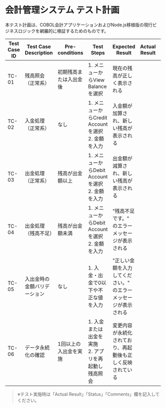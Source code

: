 
# 会計管理システム テスト計画

本テスト計画は、COBOL会計アプリケーションおよびNode.js移植版の現行ビジネスロジックを網羅的に検証するためのものです。

| Test Case ID | Test Case Description                | Pre-conditions                | Test Steps                                                                 | Expected Result                                              | Actual Result | Status (Pass/Fail) | Comments |
|--------------|--------------------------------------|-------------------------------|---------------------------------------------------------------------------|--------------------------------------------------------------|---------------|--------------------|----------|
| TC-01        | 残高照会（正常系）                   | 初期残高または入出金後        | 1. メニューからView Balanceを選択                                         | 現在の残高が正しく表示される                                 |               |                    |          |
| TC-02        | 入金処理（正常系）                   | なし                          | 1. メニューからCredit Accountを選択<br>2. 金額を入力                     | 入金額が加算され、新しい残高が表示される                      |               |                    |          |
| TC-03        | 出金処理（正常系）                   | 残高が出金額以上               | 1. メニューからDebit Accountを選択<br>2. 金額を入力                     | 出金額が減算され、新しい残高が表示される                      |               |                    |          |
| TC-04        | 出金処理（残高不足）                 | 残高が出金額未満               | 1. メニューからDebit Accountを選択<br>2. 金額を入力                     | "残高不足です。" のエラーメッセージが表示される               |               |                    |          |
| TC-05        | 入出金時の金額バリデーション         | なし                          | 1. 入金・出金で0以下や不正な値を入力                                   | "正しい金額を入力してください。" のエラーメッセージが表示される|               |                    |          |
| TC-06        | データ永続化の確認                   | 1回以上の入出金を実施           | 1. 入金または出金を実施<br>2. アプリを再起動し残高照会                  | 変更内容が永続化されており、再起動後も正しく反映されている    |               |                    |          |

> ※テスト実施時は「Actual Result」「Status」「Comments」欄を記入してください。
